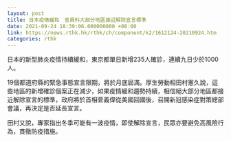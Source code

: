 ```yaml
---
layout: post
title: 日本疫情緩和　官員料大部分地區接近解除宣言標準
date: 2021-09-24 18:39:06.000000000 +08:00
link: https://news.rthk.hk/rthk/ch/component/k2/1612124-20210924.htm
categories: rthk
---
```


日本的新型肺炎疫情持續緩和，東京都單日新增235人確診，連續九日少於1000人。

19個都道府縣的緊急事態宣言限期，將於月底屆滿。厚生勞動相田村憲久說，這些地區的新增確診個案正在減少，如果疫情緩和趨勢持續，相信絕大部分地區都接近解除宣言的標準，政府將於首相菅義偉從美國回國後，召開新冠感染症對策總部會議，再決定是否延長宣言。

田村又說，專家指出冬季可能有一波疫情，即使解除宣言，民眾亦要避免高風險行為，貫徹防疫措施。
